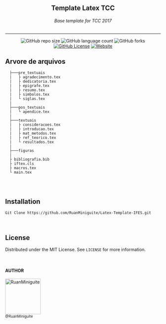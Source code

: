 <!--  
    Ruan Pezzin Miniguite
    V. 2.2 
-->

<div align="center">

## Template Latex TCC

###### Base template for TCC 2017

</div>

---

<!-- ============== SHIELDS ============== -->
<div align="center">

  ![GitHub repo size][GitHub repo size-shields]
  ![GitHub language count][GitHub language count-shields]
  ![GitHub forks][GitHub forks-shields]
  [![GitHub License][GitHub License-shields]][GitHub License-link]
  [![Website][Website-shields]][Website-link]

</div>


## Arvore de arquivos
``` 
  ├───pre_textuais
  |   ├ agradecimento.tex
  |   ├ dedicatoria.tex
  |   ├ epigrafe.tex
  |   ├ resumo.tex
  |   ├ simbolos.tex
  |   └ siglas.tex
  |
  ├───pos_textuais
  |   └ apendice.tex
  |
  ├───textuais
  |   ├ consideracoes.tex 
  |   ├ introducao.tex
  |   ├ mat_metodos.tex
  |   ├ ref_teorico.tex
  |   └ resultados.tex
  |
  ├───figuras
  |
  ├ bibliografia.bib
  ├ iftex.cls
  ├ macros.tex
  └ main.tex
  
```
<br>

<!-- ============== INSTALLATION ============== -->
## Installation

```
Git Clone https://github.com/RuanMiniguite/Latex-Template-IFES.git
```

<br>

<!-- ============== LICENSE ============== -->
## License

Distributed under the MIT License. See `LICENSE` for more information.



<br>

####  AUTHOR

[<img alt="RuanMiniguite" src="https://github.com/RuanMiniguite.png?size=300" width="115"><br><sub>@RuanMiniguite</sub>](https://github.com/RuanMiniguite)


<!-- ============== LINKs ============== -->
<!-- Alterar link -->
[GitHub License-link]: https://github.com/RuanMiniguite/Latex-Template-IFES/blob/ddd58c00aa4ae081efcb1b43f7cd6c83b6d9630d/LICENSE

<!-- Alterar caminho para repositorio [Template-Readme] -->
[GitHub repo size-shields]: https://img.shields.io/github/repo-size/RuanMiniguite/Latex-Template-IFES?style=for-the-badge
[GitHub language count-shields]: https://img.shields.io/github/languages/count/RuanMiniguite/Latex-Template-IFES?style=for-the-badge
[GitHub forks-shields]: https://img.shields.io/github/forks/RuanMiniguite/Latex-Template-IFES?style=for-the-badge

<!-- link Shields-->
[GitHub License-shields]: https://img.shields.io/cocoapods/l/m?down_color=292929&up_color=292929&style=for-the-badge
[Site-shields]: https://img.shields.io/badge/Site-Live-292929?style=for-the-badge&logo=web&logoColor=white
[Website-link]: https://github.com/RuanMiniguite/Commit-Message
[Website-shields]: https://img.shields.io/website?down_color=292929&down_message=404&style=for-the-badge&logo=github&up_color=292929&up_message=Commit&url=https%3A%2F%2Fgithub.com%2FRuanMiniguite%2FCommit-Message